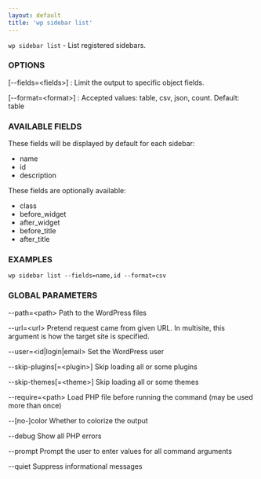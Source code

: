 ```yaml
---
layout: default
title: 'wp sidebar list'
---
```


`wp sidebar list` - List registered sidebars.

### OPTIONS

[\--fields=&lt;fields&gt;]
: Limit the output to specific object fields.

[\--format=&lt;format&gt;]
: Accepted values: table, csv, json, count. Default: table

### AVAILABLE FIELDS

These fields will be displayed by default for each sidebar:

* name
* id
* description

These fields are optionally available:

* class
* before_widget
* after_widget
* before_title
* after_title

### EXAMPLES

    wp sidebar list --fields=name,id --format=csv

### GLOBAL PARAMETERS

  \--path=&lt;path&gt;
      Path to the WordPress files

  \--url=&lt;url&gt;
      Pretend request came from given URL. In multisite, this argument is how the target site is specified.

  \--user=&lt;id|login|email&gt;
      Set the WordPress user

  \--skip-plugins[=&lt;plugin&gt;]
      Skip loading all or some plugins

  \--skip-themes[=&lt;theme&gt;]
      Skip loading all or some themes

  \--require=&lt;path&gt;
      Load PHP file before running the command (may be used more than once)

  \--[no-]color
      Whether to colorize the output

  \--debug
      Show all PHP errors

  \--prompt
      Prompt the user to enter values for all command arguments

  \--quiet
      Suppress informational messages



